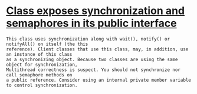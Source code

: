 # [Class exposes synchronization and semaphores in its public interface](https://spotbugs.readthedocs.io/en/latest/bugDescriptions.html#PS_PUBLIC_SEMAPHORES)

    This class uses synchronization along with wait(), notify() or notifyAll() on itself (the this
    reference). Client classes that use this class, may, in addition, use an instance of this class
    as a synchronizing object. Because two classes are using the same object for synchronization,
    Multithread correctness is suspect. You should not synchronize nor call semaphore methods on
    a public reference. Consider using an internal private member variable to control synchronization.